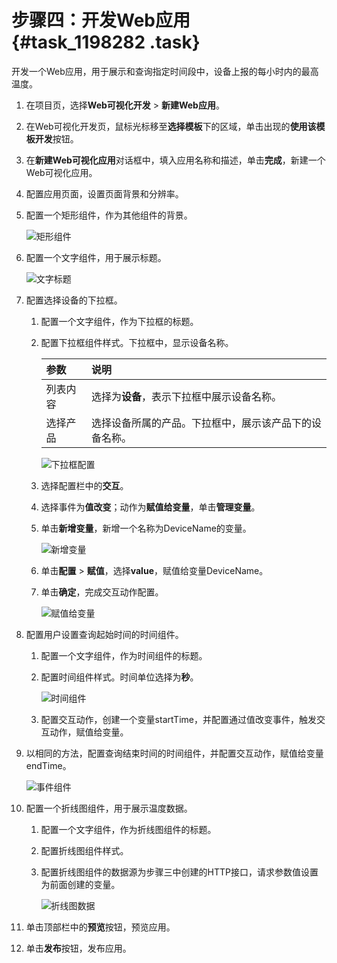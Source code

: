 # 步骤四：开发Web应用 {#task_1198282 .task}

开发一个Web应用，用于展示和查询指定时间段中，设备上报的每小时内的最高温度。

1.  在项目页，选择**Web可视化开发** \> **新建Web应用**。
2.  在Web可视化开发页，鼠标光标移至**选择模板**下的区域，单击出现的**使用该模板开发**按钮。
3.  在**新建Web可视化应用**对话框中，填入应用名称和描述，单击**完成**，新建一个Web可视化应用。
4.  配置应用页面，设置页面背景和分辨率。
5.  配置一个矩形组件，作为其他组件的背景。 

    ![矩形组件](http://static-aliyun-doc.oss-cn-hangzhou.aliyuncs.com/assets/img/961117/156568708851638_zh-CN.png)

6.  配置一个文字组件，用于展示标题。 

    ![文字标题](http://static-aliyun-doc.oss-cn-hangzhou.aliyuncs.com/assets/img/961117/156568708851639_zh-CN.png)

7.  配置选择设备的下拉框。 
    1.  配置一个文字组件，作为下拉框的标题。
    2.  配置下拉框组件样式。下拉框中，显示设备名称。 

        |参数|说明|
        |:-|:-|
        |列表内容|选择为**设备**，表示下拉框中展示设备名称。|
        |选择产品|选择设备所属的产品。下拉框中，展示该产品下的设备名称。|

        ![下拉框配置](http://static-aliyun-doc.oss-cn-hangzhou.aliyuncs.com/assets/img/961117/156568708951640_zh-CN.png)

    3.  选择配置栏中的**交互**。
    4.  选择事件为**值改变**；动作为**赋值给变量**，单击**管理变量**。
    5.  单击**新增变量**，新增一个名称为DeviceName的变量。 

        ![新增变量](http://static-aliyun-doc.oss-cn-hangzhou.aliyuncs.com/assets/img/961117/156568708951644_zh-CN.png)

    6.  单击**配置** \> **赋值**，选择**value**，赋值给变量DeviceName。
    7.  单击**确定**，完成交互动作配置。 

        ![赋值给变量](http://static-aliyun-doc.oss-cn-hangzhou.aliyuncs.com/assets/img/961117/156568708951645_zh-CN.png)

8.  配置用户设置查询起始时间的时间组件。 
    1.  配置一个文字组件，作为时间组件的标题。
    2.  配置时间组件样式。时间单位选择为**秒**。 

        ![时间组件](http://static-aliyun-doc.oss-cn-hangzhou.aliyuncs.com/assets/img/961117/156568709051641_zh-CN.png)

    3.  配置交互动作，创建一个变量startTime，并配置通过值改变事件，触发交互动作，赋值给变量。
9.  以相同的方法，配置查询结束时间的时间组件，并配置交互动作，赋值给变量endTime。 

    ![事件组件](http://static-aliyun-doc.oss-cn-hangzhou.aliyuncs.com/assets/img/961117/156568709051643_zh-CN.png)

10. 配置一个折线图组件，用于展示温度数据。 
    1.  配置一个文字组件，作为折线图组件的标题。
    2.  配置折线图组件样式。
    3.  配置折线图组件的数据源为步骤三中创建的HTTP接口，请求参数值设置为前面创建的变量。 

        ![折线图数据](http://static-aliyun-doc.oss-cn-hangzhou.aliyuncs.com/assets/img/961117/156568709151646_zh-CN.png)

11. 单击顶部栏中的**预览**按钮，预览应用。
12. 单击**发布**按钮，发布应用。

